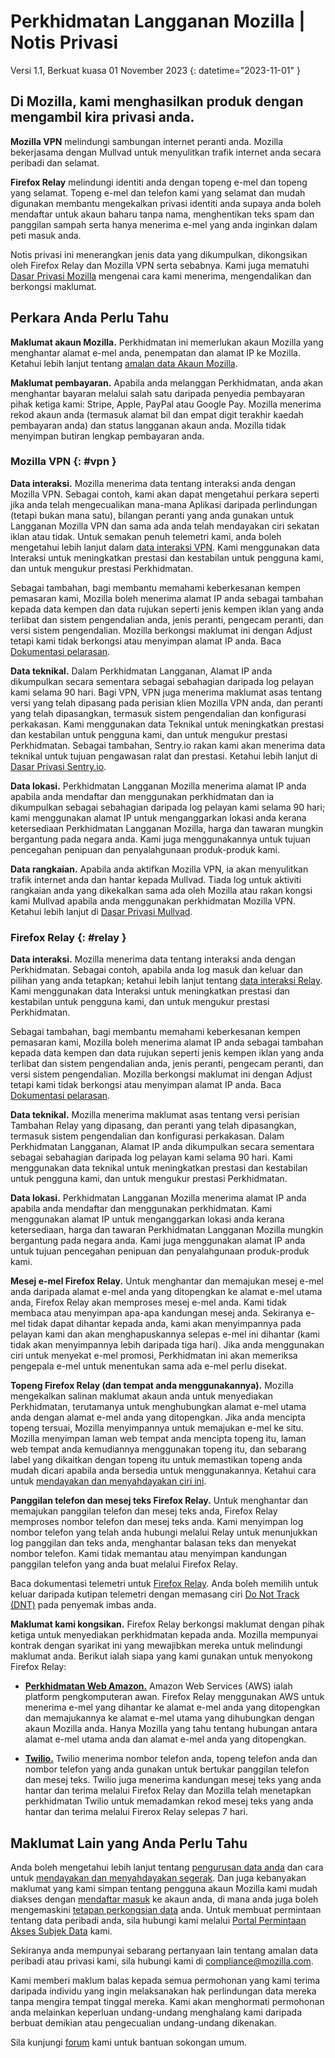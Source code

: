 # Perkhidmatan Langganan Mozilla | Notis Privasi

Versi 1.1, Berkuat kuasa 01 November 2023
{: datetime="2023-11-01" }

## Di Mozilla, kami menghasilkan produk dengan mengambil kira privasi anda.

__Mozilla VPN__ melindungi sambungan internet peranti anda. Mozilla bekerjasama dengan Mullvad untuk menyulitkan trafik internet anda secara peribadi dan selamat.

__Firefox Relay__ melindungi identiti anda dengan topeng e-mel dan topeng yang selamat. Topeng e-mel dan telefon kami yang selamat dan mudah digunakan membantu mengekalkan privasi identiti anda supaya anda boleh mendaftar untuk akaun baharu tanpa nama, menghentikan teks spam dan panggilan sampah serta hanya menerima e-mel yang anda inginkan dalam peti masuk anda.

Notis privasi ini menerangkan jenis data yang dikumpulkan, dikongsikan oleh Firefox Relay dan Mozilla VPN serta sebabnya. Kami juga mematuhi [Dasar Privasi Mozilla](https://www.mozilla.org/privacy/) mengenai cara kami menerima, mengendalikan dan berkongsi maklumat.

## Perkara Anda Perlu Tahu

__Maklumat akaun Mozilla.__ Perkhidmatan ini memerlukan akaun Mozilla yang menghantar alamat e-mel anda, penempatan dan alamat IP ke Mozilla. Ketahui lebih lanjut tentang [amalan data Akaun Mozilla](https://www.mozilla.org/privacy/mozilla-accounts/).

__Maklumat pembayaran.__ Apabila anda melanggan Perkhidmatan, anda akan menghantar bayaran melalui salah satu daripada penyedia pembayaran pihak ketiga kami: Stripe, Apple, PayPal atau Google Pay. Mozilla menerima rekod akaun anda (termasuk alamat bil dan empat digit terakhir kaedah pembayaran anda) dan status langganan akaun anda. Mozilla tidak menyimpan butiran lengkap pembayaran anda.

### Mozilla VPN {: #vpn }

__Data interaksi.__ Mozilla menerima data tentang interaksi anda dengan Mozilla VPN. Sebagai contoh, kami akan dapat mengetahui perkara seperti jika anda telah mengecualikan mana-mana Aplikasi daripada perlindungan (tetapi bukan mana satu), bilangan peranti yang anda gunakan untuk Langganan Mozilla VPN dan sama ada anda telah mendayakan ciri sekatan iklan atau tidak. Untuk semakan penuh telemetri kami, anda boleh mengetahui lebih lanjut dalam [data interaksi VPN](https://dictionary.telemetry.mozilla.org/apps/mozilla_vpn). Kami menggunakan data Interaksi untuk meningkatkan prestasi dan kestabilan untuk pengguna kami, dan untuk mengukur prestasi Perkhidmatan.

Sebagai tambahan, bagi membantu memahami keberkesanan kempen pemasaran kami, Mozilla boleh menerima alamat IP anda sebagai tambahan kepada data kempen dan data rujukan seperti jenis kempen iklan yang anda terlibat dan sistem pengendalian anda, jenis peranti, pengecam peranti, dan versi sistem pengendalian. Mozilla berkongsi maklumat ini dengan Adjust tetapi kami tidak berkongsi atau menyimpan alamat IP anda. Baca [Dokumentasi pelarasan](https://github.com/mozilla-mobile/mozilla-vpn-client/blob/main/src/adjust/adjust.md).

__Data teknikal.__ Dalam Perkhidmatan Langganan, Alamat IP anda dikumpulkan secara sementara sebagai sebahagian daripada log pelayan kami selama 90 hari. Bagi VPN, VPN juga menerima maklumat asas tentang versi yang telah dipasang pada perisian klien Mozilla VPN anda, dan peranti yang telah dipasangkan, termasuk sistem pengendalian dan konfigurasi perkakasan. Kami menggunakan data Teknikal untuk meningkatkan prestasi dan kestabilan untuk pengguna kami, dan untuk mengukur prestasi Perkhidmatan. Sebagai tambahan, Sentry.io rakan kami akan menerima data teknikal untuk tujuan pengawasan ralat dan prestasi. Ketahui lebih lanjut di [Dasar Privasi Sentry.io](https://sentry.io/privacy/).

__Data lokasi.__ Perkhidmatan Langganan Mozilla menerima alamat IP anda apabila anda mendaftar dan menggunakan perkhidmatan dan ia dikumpulkan sebagai sebahagian daripada log pelayan kami selama 90 hari; kami menggunakan alamat IP untuk menganggarkan lokasi anda kerana ketersediaan Perkhidmatan Langganan Mozilla, harga dan tawaran mungkin bergantung pada negara anda. Kami juga menggunakannya untuk tujuan pencegahan penipuan dan penyalahgunaan produk-produk kami.

__Data rangkaian.__ Apabila anda aktifkan Mozilla VPN, ia akan menyulitkan trafik internet anda dan hantar kepada Mullvad. Tiada log untuk aktiviti rangkaian anda yang dikekalkan sama ada oleh Mozilla atau rakan kongsi kami Mullvad apabila anda menggunakan perkhidmatan Mozilla VPN. Ketahui lebih lanjut di [Dasar Privasi Mullvad](https://mullvad.net/help/no-logging-data-policy/).

### Firefox Relay {: #relay }

__Data interaksi.__ Mozilla menerima data tentang interaksi anda dengan Perkhidmatan. Sebagai contoh, apabila anda log masuk dan keluar dan pilihan yang anda tetapkan; ketahui lebih lanjut tentang [data interaksi Relay](https://github.com/mozilla/fx-private-relay/blob/main/METRICS.md). Kami menggunakan data Interaksi untuk meningkatkan prestasi dan kestabilan untuk pengguna kami, dan untuk mengukur prestasi Perkhidmatan.

Sebagai tambahan, bagi membantu memahami keberkesanan kempen pemasaran kami, Mozilla boleh menerima alamat IP anda sebagai tambahan kepada data kempen dan data rujukan seperti jenis kempen iklan yang anda terlibat dan sistem pengendalian anda, jenis peranti, pengecam peranti, dan versi sistem pengendalian. Mozilla berkongsi maklumat ini dengan Adjust tetapi kami tidak berkongsi atau menyimpan alamat IP anda. Baca [Dokumentasi pelarasan](https://github.com/mozilla-mobile/mozilla-vpn-client/blob/main/src/adjust/adjust.md).

__Data teknikal.__ Mozilla menerima maklumat asas tentang versi perisian Tambahan Relay yang dipasang, dan peranti yang telah dipasangkan, termasuk sistem pengendalian dan konfigurasi perkakasan. Dalam Perkhidmatan Langganan, Alamat IP anda dikumpulkan secara sementara sebagai sebahagian daripada log pelayan kami selama 90 hari. Kami menggunakan data teknikal untuk meningkatkan prestasi dan kestabilan untuk pengguna kami, dan untuk mengukur prestasi Perkhidmatan.

__Data lokasi.__ Perkhidmatan Langganan Mozilla menerima alamat IP anda apabila anda mendaftar dan menggunakan perkhidmatan. Kami menggunakan alamat IP untuk menganggarkan lokasi anda kerana ketersediaan, harga dan tawaran Perkhidmatan Langganan Mozilla mungkin bergantung pada negara anda. Kami juga menggunakan alamat IP anda untuk tujuan pencegahan penipuan dan penyalahgunaan produk-produk kami.

__Mesej e-mel Firefox Relay.__ Untuk menghantar dan memajukan mesej e-mel anda daripada alamat e-mel anda yang ditopengkan ke alamat e-mel utama anda, Firefox Relay akan memproses mesej e-mel anda. Kami tidak membaca atau menyimpan apa-apa kandungan mesej anda. Sekiranya e-mel tidak dapat dihantar kepada anda, kami akan menyimpannya pada pelayan kami dan akan menghapuskannya selepas e-mel ini dihantar (kami tidak akan menyimpannya lebih daripada tiga hari). Jika anda menggunakan ciri untuk menyekat e-mel promosi, Perkhidmatan ini akan memeriksa pengepala e-mel untuk menentukan sama ada e-mel perlu disekat.

__Topeng Firefox Relay (dan tempat anda menggunakannya).__ Mozilla mengekalkan salinan maklumat akaun anda untuk menyediakan Perkhidmatan, terutamanya untuk menghubungkan alamat e-mel utama anda dengan alamat e-mel anda yang ditopengkan. Jika anda mencipta topeng tersuai, Mozilla menyimpannya untuk memajukan e-mel ke situ. Mozilla menyimpan laman web tempat anda mencipta topeng itu, laman web tempat anda kemudiannya menggunakan topeng itu, dan sebarang label yang dikaitkan dengan topeng itu untuk memastikan topeng anda mudah dicari apabila anda bersedia untuk menggunakannya. Ketahui cara untuk [mendayakan dan menyahdayakan ciri ini](https://relay.firefox.com/faq).

__Panggilan telefon dan mesej teks Firefox Relay.__ Untuk menghantar dan memajukan panggilan telefon dan mesej teks anda, Firefox Relay memproses nombor telefon dan mesej teks anda. Kami menyimpan log nombor telefon yang telah anda hubungi melalui Relay untuk menunjukkan log panggilan dan teks anda, menghantar balasan teks dan menyekat nombor telefon. Kami tidak memantau atau menyimpan kandungan panggilan telefon yang anda buat melalui Firefox Relay.

Baca dokumentasi telemetri untuk [Firefox Relay](https://github.com/mozilla/fx-private-relay/blob/main/METRICS.md). Anda boleh memilih untuk keluar daripada kutipan telemetri dengan memasang ciri [Do Not Track (DNT)](https://support.mozilla.org/kb/how-do-i-turn-do-not-track-feature) pada penyemak imbas anda.

__Maklumat kami kongsikan.__ Firefox Relay berkongsi maklumat dengan pihak ketiga untuk menyediakan perkhidmatan kepada anda. Mozilla mempunyai kontrak dengan syarikat ini yang mewajibkan mereka untuk melindungi maklumat anda. Berikut ialah siapa yang kami gunakan untuk menyokong Firefox Relay:

* __[Perkhidmatan Web Amazon.](https://aws.amazon.com/privacy/)__ Amazon Web Services (AWS) ialah platform pengkomputeran awan. Firefox Relay menggunakan AWS untuk menerima e-mel yang dihantar ke alamat e-mel anda yang ditopengkan dan memajukannya ke alamat e-mel utama yang dihubungkan dengan akaun Mozilla anda. Hanya Mozilla yang tahu tentang hubungan antara alamat e-mel utama anda dan alamat e-mel anda yang ditopengkan.

* __[Twilio.](https://www.twilio.com/en-us/legal/privacy)__ Twilio menerima nombor telefon anda, topeng telefon anda dan nombor telefon yang anda gunakan untuk bertukar panggilan telefon dan mesej teks. Twilio juga menerima kandungan mesej teks yang anda hantar dan terima melalui Firefox Relay dan Mozilla telah menetapkan perkhidmatan Twilio untuk memadamkan rekod mesej teks yang anda hantar dan terima melalui Firerox Relay selepas 7 hari.

## Maklumat Lain yang Anda Perlu Tahu

Anda boleh mengetahui lebih lanjut tentang [pengurusan data anda](https://support.mozilla.org/kb/firefox-accounts-managing-account-data) dan cara untuk [mendayakan dan menyahdayakan segerak](https://support.mozilla.org/kb/how-do-i-set-sync-my-computer). Dan juga kebanyakan maklumat yang kami simpan tentang pengguna akaun Mozilla kami mudah diakses dengan [mendaftar masuk](https://accounts.firefox.com/signin) ke akaun anda, di mana anda juga boleh mengemaskini [tetapan perkongsian data](https://accounts.firefox.com/settings/) anda. Untuk membuat permintaan tentang data peribadi anda, sila hubungi kami melalui [Portal Permintaan Akses Subjek Data](https://privacyportal.onetrust.com/webform/1350748f-7139-405c-8188-22740b3b5587/4ba08202-2ede-4934-a89e-f0b0870f95f0) kami.

Sekiranya anda mempunyai sebarang pertanyaan lain tentang amalan data peribadi atau privasi kami, sila hubungi kami di compliance@mozilla.com.

Kami memberi maklum balas kepada semua permohonan yang kami terima daripada individu yang ingin melaksanakan hak perlindungan data mereka tanpa mengira tempat tinggal mereka. Kami akan menghormati permohonan anda melainkan keperluan undang-undang menghalang kami daripada berbuat demikian atau pengecualian undang-undang dikenakan.

Sila kunjungi [forum](https://support.mozilla.org/) kami untuk bantuan sokongan umum.
